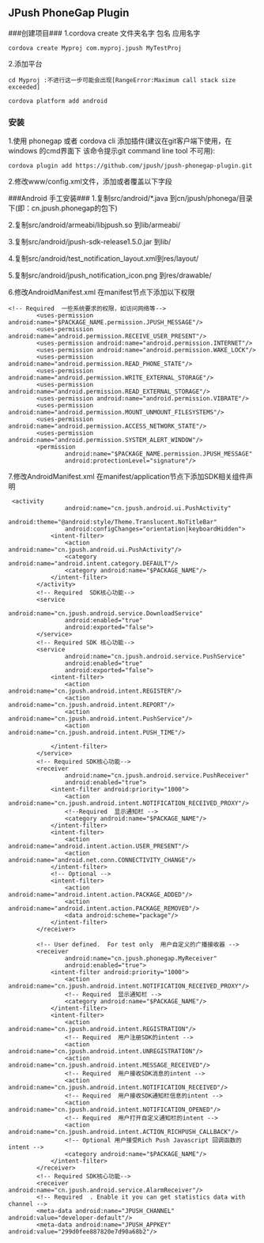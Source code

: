 ## JPush PhoneGap Plugin ##
###创建项目###
1.cordova create 文件夹名字 包名 应用名字

	cordova create Myproj com.myproj.jpush MyTestProj

2.添加平台
	
	cd Myproj :不进行这一步可能会出现[RangeError:Maximum call stack size exceeded]

	cordova platform add android  
### 安装 ###

1.使用 phonegap 或者 cordova cli 添加插件(建议在git客户端下使用，在windows 的cmd界面下 该命令提示git command line tool 不可用):

	cordova plugin add https://github.com/jpush/jpush-phonegap-plugin.git

2.修改www/config.xml文件，添加或者覆盖以下字段

###Android 手工安装###
1.复制src/android/*.java 到cn/jpush/phonega/目录下(即：cn.jpush.phonegap的包下)

2.复制src/android/armeabi/libjpush.so 到lib/armeabi/

3.复制src/android/jpush-sdk-release1.5.0.jar 到lib/

4.复制src/android/test_notification_layout.xml到res/layout/

5.复制src/android/jpush_notification_icon.png 到res/drawable/

6.修改AndroidManifest.xml 在manifest节点下添加以下权限
	
	<!-- Required  一些系统要求的权限，如访问网络等-->
            <uses-permission android:name="$PACKAGE_NAME.permission.JPUSH_MESSAGE"/>
            <uses-permission android:name="android.permission.RECEIVE_USER_PRESENT"/>
            <uses-permission android:name="android.permission.INTERNET"/>
            <uses-permission android:name="android.permission.WAKE_LOCK"/>
            <uses-permission android:name="android.permission.READ_PHONE_STATE"/>
            <uses-permission android:name="android.permission.WRITE_EXTERNAL_STORAGE"/>
            <uses-permission android:name="android.permission.READ_EXTERNAL_STORAGE"/>
            <uses-permission android:name="android.permission.VIBRATE"/>
            <uses-permission android:name="android.permission.MOUNT_UNMOUNT_FILESYSTEMS"/>
            <uses-permission android:name="android.permission.ACCESS_NETWORK_STATE"/>
            <uses-permission android:name="android.permission.SYSTEM_ALERT_WINDOW"/>
            <permission
                    android:name="$PACKAGE_NAME.permission.JPUSH_MESSAGE"
                    android:protectionLevel="signature"/>

7.修改AndroidManifest.xml 在manifest/application节点下添加SDK相关组件声明
	
	 <activity
                    android:name="cn.jpush.android.ui.PushActivity"
                    android:theme="@android:style/Theme.Translucent.NoTitleBar"
                    android:configChanges="orientation|keyboardHidden">
                <intent-filter>
                    <action android:name="cn.jpush.android.ui.PushActivity"/>
                    <category android:name="android.intent.category.DEFAULT"/>
                    <category android:name="$PACKAGE_NAME"/>
                </intent-filter>
            </activity>
            <!-- Required  SDK核心功能-->
            <service
                    android:name="cn.jpush.android.service.DownloadService"
                    android:enabled="true"
                    android:exported="false">
            </service>
            <!-- Required SDK 核心功能-->
            <service
                    android:name="cn.jpush.android.service.PushService"
                    android:enabled="true"
                    android:exported="false">
                <intent-filter>
                    <action android:name="cn.jpush.android.intent.REGISTER"/>
                    <action android:name="cn.jpush.android.intent.REPORT"/>
                    <action android:name="cn.jpush.android.intent.PushService"/>
                    <action android:name="cn.jpush.android.intent.PUSH_TIME"/>

                </intent-filter>
            </service>
            <!-- Required SDK核心功能-->
            <receiver
                    android:name="cn.jpush.android.service.PushReceiver"
                    android:enabled="true">
                <intent-filter android:priority="1000">
                    <action android:name="cn.jpush.android.intent.NOTIFICATION_RECEIVED_PROXY"/>
                    <!--Required  显示通知栏 -->
                    <category android:name="$PACKAGE_NAME"/>
                </intent-filter>
                <intent-filter>
                    <action android:name="android.intent.action.USER_PRESENT"/>
                    <action android:name="android.net.conn.CONNECTIVITY_CHANGE"/>
                </intent-filter>
                <!-- Optional -->
                <intent-filter>
                    <action android:name="android.intent.action.PACKAGE_ADDED"/>
                    <action android:name="android.intent.action.PACKAGE_REMOVED"/>
                    <data android:scheme="package"/>
                </intent-filter>
            </receiver>

            <!-- User defined.  For test only  用户自定义的广播接收器 -->
            <receiver
                    android:name="cn.jpush.phonegap.MyReceiver"
                    android:enabled="true">
                <intent-filter android:priority="1000">
                    <action android:name="cn.jpush.android.intent.NOTIFICATION_RECEIVED_PROXY"/>
                    <!-- Required  显示通知栏 -->
                    <category android:name="$PACKAGE_NAME"/>
                </intent-filter>
                <intent-filter>
                    <action android:name="cn.jpush.android.intent.REGISTRATION"/>
                    <!-- Required  用户注册SDK的intent -->
                    <action android:name="cn.jpush.android.intent.UNREGISTRATION"/>
                    <action android:name="cn.jpush.android.intent.MESSAGE_RECEIVED"/>
                    <!-- Required  用户接收SDK消息的intent -->
                    <action android:name="cn.jpush.android.intent.NOTIFICATION_RECEIVED"/>
                    <!-- Required  用户接收SDK通知栏信息的intent -->
                    <action android:name="cn.jpush.android.intent.NOTIFICATION_OPENED"/>
                    <!-- Required  用户打开自定义通知栏的intent -->
                    <action android:name="cn.jpush.android.intent.ACTION_RICHPUSH_CALLBACK"/>
                    <!-- Optional 用户接受Rich Push Javascript 回调函数的intent -->
                    <category android:name="$PACKAGE_NAME"/>
                </intent-filter>
            </receiver>
            <!-- Required SDK核心功能-->
            <receiver android:name="cn.jpush.android.service.AlarmReceiver"/>
            <!-- Required  . Enable it you can get statistics data with channel -->
            <meta-data android:name="JPUSH_CHANNEL" android:value="developer-default"/>
            <meta-data android:name="JPUSH_APPKEY" android:value="299d0fee887820e7d90a68b2"/>






